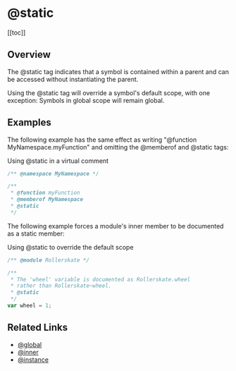 # @static

[[toc]]

## Overview

The @static tag indicates that a symbol is contained within a parent and can be accessed without instantiating the parent.

Using the @static tag will override a symbol's default scope, with one exception: Symbols in global scope will remain global.

## Examples

The following example has the same effect as writing "@function MyNamespace.myFunction" and omitting the @memberof and @static tags:

Using @static in a virtual comment

```js
/** @namespace MyNamespace */

/**
 * @function myFunction
 * @memberof MyNamespace
 * @static
 */
```

The following example forces a module's inner member to be documented as a static member:

Using @static to override the default scope

```js
/** @module Rollerskate */

/**
 * The 'wheel' variable is documented as Rollerskate.wheel
 * rather than Rollerskate~wheel.
 * @static
 */
var wheel = 1;
```

## Related Links

- [@global](./global.md)
- [@inner](./inner.md)
- [@instance](./instance.md)
